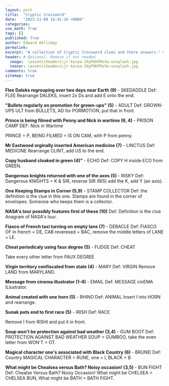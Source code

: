 ```yaml
---
layout: post
title:  "Cryptic Crossword"
date:   "2023-11-08 14:41:16 +0000"
categories: 
use_math: True
tags: []
published: True
author: Edward Holliday 
permalink:  
excerpt: "A collection of Cryptic Crossword clues and there answers." # Optional: Remove if not needed
header: # Optional: Remove if not needed
  image:  \assets\headers\jr-korpa-I8yPOHfMzVw-unsplash.jpg
  teaser: \assets\headers\jr-korpa-I8yPOHfMzVw-unsplash.jpg
comments: true
sitemap: true
---
```


**Flee Daleks regrouping over two days near Earth (9)** - SKEDADDLE
Def: FLEE
Rearrange DALEKS, insert 2x Ds and add E onto the end.

**"Bullets regularly on promotion for grown-ups" (5)** - ADULT
Def: GROWN-UPS
ULT from BULLETS, AD for PORMOTION, put that in front.

**Prince is being filmed with Penny and Nick in wartime (6, 4)** - PRISON CAMP
DEF: Nick in Wartime

PRINCE = P, BEING FILMED = IS ON CAM, with P from penny.

**Mr Eastwood orginally inserted American medicine (7)** - LINCTUS
Def: MEDICINE
Rearrange CLINT, add US to the end.

**Copy husband cloaked in green (4)"** - ECHO
Def: COPY
H inside ECO from GREEN.

**Dangerous knights returned with one of the axes (5)** - RISKY
Def: Dangerous
KNIGHTS = K & SIR, reverse SIR (RIS) add the K, add Y (an axis).

**One Keeping Stamps in Corner (5,9)** - STAMP COLLECTOR
Def: the definition is the clue in this one. 
Stamps are found in the corner of envelopes. Someone who keeps them is a collector.

**NASA's tour possibly features first of these (10)**
Def: Definition is the clue
Anagram of NASA's tour.

**Fiasco of French taxi turning on empty lane (7)** - DEBACLE
Def: FIASCO
OF in french = DE, CAB reveresed = BAC, remove the middle letters of LANE = LE.

**Cheat periodicaly using faux degree (5)** - FUDGE
Def: CHEAT

Take every other letter from FAUX DEGREE

**Virgin territory confiscated from state (4)** - MARY
Def: VIRGIN
Remove LAND from MARYLAND.

**Message from cinema illustrator (1-4)** - EMAIL
Def: MESSAGE
cinEMA ILlustrator.

**Animal created with one horn (5)** - RHINO
Def: ANIMAL
Insert I into HORN and rearrange.

**Sunak puts end to first race (5)** - IRISH
Def: RACE

Remove I from RISHI and put it in front.

**Soup won't be protection against bad weather (3,4)** - GUM BOOT
Def: PROTECTION AGAINST BAD WEATHER
SOUP = GUMBOO, take the even letter from WON'T = OT.

**Magical character one's associated with Black Country (6)** - BRUNEI
Def: Country
MAGICAL CHARACTER = RUNE, one = I, BLACK = B

**What might be Chealsea versus Bath? Noisy occasion! (3,5)** - BUN FIGHT
Def: Chealse Versus Bath? Noisy Occasion!
What might be CHELSEA = CHELSEA BUN, What might be BATH = BATH FIGHT.


